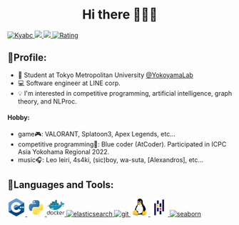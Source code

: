 <h1 align="center">
  Hi there 👋👋👋
</h1>
<p align="left">
  <a href="https://github.com/Kyabc/Kyabc/">
    <img src="https://komarev.com/ghpvc/?username=Kyabc" alt="Kyabc" />
  </a>
  <a href="http://twitter.com/tsaayk">
    <img height="20" src="https://img.shields.io/twitter/follow/tsaayk?label=Twitter&logo=twitter&style=flat" />
  </a>
  <a href="https://github.com/Kyabc">
    <img height="20" src="https://img.shields.io/github/followers/Kyabc?label=follow&logo=github&style=flat" />
  </a>
  <a href="https://atcoder.jp/users/kya?contestType=algo">
    <img src="https://badgen.org/img/atcoder/kya/rating/algorithm?style=flat" alt="Rating" />
  </a>
</p>
<h2 align="left">🐾Profile:</h3>

- 🏫 Student at Tokyo Metropolitan University [@YokoyamaLab](https://github.com/YokoyamaLab)<br>
- 💻 Software engineer at LINE corp.<br>
- 💡 I'm interested in competitive programming, artificial intelligence, graph theory, and NLProc.

<h4 align="left">Hobby:</h3>

- game🎮: VALORANT, Splatoon3, Apex Legends, etc...
- competitive programming🐜: Blue coder (AtCoder). Participated in ICPC Asia Yokohama Regional 2022.
- music🎧: Leo Ieiri, 4s4ki, (sic)boy, wa-suta, \[Alexandros\], etc...

<h2 align="left">🐾Languages and Tools:</h3>
<p align="left"> <a href="https://www.w3schools.com/cpp/" target="_blank" rel="noreferrer"> <img src="https://raw.githubusercontent.com/devicons/devicon/master/icons/cplusplus/cplusplus-original.svg" alt="cplusplus" width="40" height="40"/> </a> <a href="https://www.python.org" target="_blank" rel="noreferrer"> <img src="https://raw.githubusercontent.com/devicons/devicon/master/icons/python/python-original.svg" alt="python" width="40" height="40"/> </a> <a href="https://www.docker.com/" target="_blank" rel="noreferrer"> <img src="https://raw.githubusercontent.com/devicons/devicon/master/icons/docker/docker-original-wordmark.svg" alt="docker" width="40" height="40"/> </a> <a href="https://www.elastic.co" target="_blank" rel="noreferrer"> <img src="https://www.vectorlogo.zone/logos/elastic/elastic-icon.svg" alt="elasticsearch" width="40" height="40"/> </a> <a href="https://git-scm.com/" target="_blank" rel="noreferrer"> <img src="https://www.vectorlogo.zone/logos/git-scm/git-scm-icon.svg" alt="git" width="40" height="40"/> </a> <a href="https://www.linux.org/" target="_blank" rel="noreferrer"> <img src="https://raw.githubusercontent.com/devicons/devicon/master/icons/linux/linux-original.svg" alt="linux" width="40" height="40"/> </a> <a href="https://pandas.pydata.org/" target="_blank" rel="noreferrer"> <img src="https://raw.githubusercontent.com/devicons/devicon/2ae2a900d2f041da66e950e4d48052658d850630/icons/pandas/pandas-original.svg" alt="pandas" width="40" height="40"/> </a> <a href="https://seaborn.pydata.org/" target="_blank" rel="noreferrer"> <img src="https://seaborn.pydata.org/_images/logo-mark-lightbg.svg" alt="seaborn" width="40" height="40"/> </a> </p>
